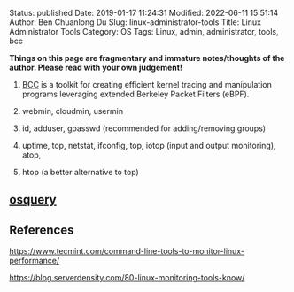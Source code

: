 Status: published
Date: 2019-01-17 11:24:31
Modified: 2022-06-11 15:51:14
Author: Ben Chuanlong Du
Slug: linux-administrator-tools
Title: Linux Administrator Tools
Category: OS
Tags: Linux, admin, administrator, tools, bcc

**Things on this page are fragmentary and immature notes/thoughts of the author. Please read with your own judgement!**


1. [BCC](https://github.com/iovisor/bcc)
    is a toolkit for creating efficient kernel tracing and manipulation programs
    leveraging extended Berkeley Packet Filters (eBPF).

1. webmin, cloudmin, usermin

2. id, adduser, gpasswd (recommended for adding/removing groups)

3. uptime, top, netstat, ifconfig, top, iotop (input and output monitoring), atop,

4. htop (a better alternative to top)

## [osquery](https://github.com/facebook/osquery)

## References

https://www.tecmint.com/command-line-tools-to-monitor-linux-performance/

https://blog.serverdensity.com/80-linux-monitoring-tools-know/
